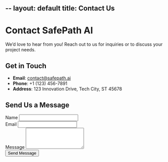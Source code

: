 --
layout: default
title: Contact Us
---

# Contact SafePath AI

We’d love to hear from you! Reach out to us for inquiries or to discuss your project needs.

## Get in Touch
- **Email**: contact@safepath.ai
- **Phone**: +1 (123) 456-7891
- **Address**: 123 Innovation Drive, Tech City, ST 45678

## Send Us a Message
<form action="https://fabform.io/f/3Mfqcf0" method="POST">
    <div class="mb-3">
        <label for="name" class="form-label">Name</label>
        <input type="text" class="form-control" id="name" name="name" required>
    </div>
    <div class="mb-3">
        <label for="email" class="form-label">Email</label>
        <input type="email" class="form-control" id="email" name="email" required>
    </div>
    <div class="mb-3">
        <label for="message" class="form-label">Message</label>
        <textarea class="form-control" id="message" name="message" rows="4" required></textarea>
    </div>
    <button type="submit" class="btn btn-primary">Send Message</button>
</form>

